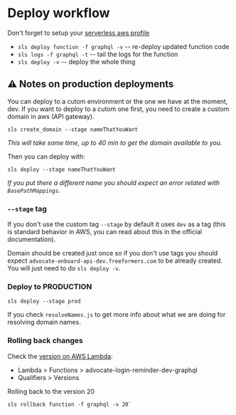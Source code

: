 # Deploy workflow

Don't forget to setup your [serverless aws profile](https://serverless.com/framework/docs/providers/aws/guide/credentials#using-aws-profiles)

- `sls deploy function -f graphql -v` -- re-deploy updated function code
- `sls logs -f graphql -t` -- tail the logs for the function
- `sls deploy -v` -- deploy the whole thing

## ⚠️ Notes on production deployments

You can deploy to a cutom environment or the one we have at the moment, dev. If you want to deploy to a cutom one first, you need to create a custom domain in aws (API gateway).

```console
sls create_domain --stage nameThatYouWant
```

_This will take some time, up to 40 min to get the domain available to you._

Then you can deploy with:

```console
sls deploy --stage nameThatYouWant
```

_If you put there a different name you should expect an error related with `BasePathMappings`._

### `--stage` tag

If you don't use the custom tag `--stage` by default it uses `dev` as a tag (this is standard behavior in AWS, you can read about this in the official documentation).

Domain should be created just once so if you don't use tags you should expect `advocate-onboard-api-dev.freeformers.com` to be already created.
You will just need to do `sls deploy -v`.

### Deploy to PRODUCTION

```console
sls deploy --stage prod
```

If you check `resolveNames.js` to get more info about what we are doing for resolving domain names.

### Rolling back changes

Check the [version on AWS Lambda](https://eu-west-1.console.aws.amazon.com/lambda/home?region=eu-west-1#/functions/advocate-login-reminder-dev-graphql?tab=graph):

- Lambda > Functions > advocate-login-reminder-dev-graphql
- Qualifiers > Versions

Rolling back to the version 20

```console
sls rollback function -f graphql -v 20`
```
